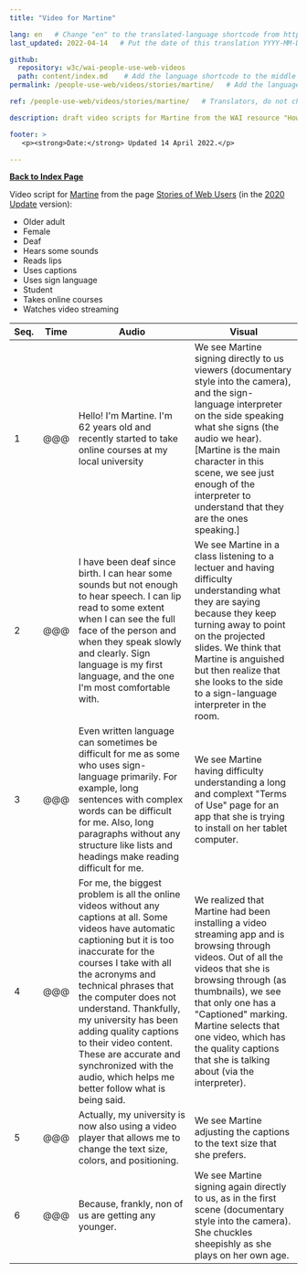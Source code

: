 ```yaml
---
title: "Video for Martine"

lang: en   # Change "en" to the translated-language shortcode from https://www.iana.org/assignments/language-subtag-registry/language-subtag-registry
last_updated: 2022-04-14   # Put the date of this translation YYYY-MM-DD (with month in the middle)

github:
  repository: w3c/wai-people-use-web-videos
  path: content/index.md    # Add the language shortcode to the middle of the filename, for example: content/index.fr.md
permalink: /people-use-web/videos/stories/martine/   # Add the language shortcode to the end, with no slash at end, for example: /link/to/page/fr

ref: /people-use-web/videos/stories/martine/   # Translators, do not change this

description: draft video scripts for Martine from the WAI resource "How People with Disabilities Use the Web"

footer: >
   <p><strong>Date:</strong> Updated 14 April 2022.</p>

---
```


**[Back to Index Page](../../)**

Video script for [Martine](https://deploy-preview-113--wai-people-use-web.netlify.app/people-use-web/user-stories-six/) from the page [Stories of Web Users](https://www.w3.org/WAI/people-use-web/user-stories/) (in the [2020 Update](https://github.com/w3c/wai-people-use-web/wiki/Persona-development) version):

* Older adult
* Female
* Deaf
* Hears some sounds
* Reads lips
* Uses captions
* Uses sign language
* Student
* Takes online courses
* Watches video streaming

| Seq. | Time | Audio | Visual |
| --- | --- | --- | --- |
| 1 | @@@ | Hello! I'm Martine. I'm 62 years old and recently started to take online courses at my local university | We see Martine signing directly to us viewers (documentary style into the camera), and the sign-language interpreter on the side speaking what she signs (the audio we hear). [Martine is the main character in this scene, we see just enough of the interpreter to understand that they are the ones speaking.] |
| 2 | @@@ | I have been deaf since birth. I can hear some sounds but not enough to hear speech. I can lip read to some extent when I can see the full face of the person and when they speak slowly and clearly. Sign language is my first language, and the one I'm most comfortable with. | We see Martine in a class listening to a lectuer and having difficulty understanding what they are saying because they keep turning away to point on the projected slides. We think that Martine is anguished but then realize that she looks to the side to a sign-language interpreter in the room. |
| 3 | @@@ | Even written language can sometimes be difficult for me as some who uses sign-language primarily. For example, long sentences with complex words can be difficult for me. Also, long paragraphs without any structure like lists and headings make reading difficult for me. | We see Martine having difficulty understanding a long and complext "Terms of Use" page for an app that she is trying to install on her tablet computer. |
| 4 | @@@ | For me, the biggest problem is all the online videos without any captions at all. Some videos have automatic captioning but it is too inaccurate for the courses I take with all the acronyms and technical phrases that the computer does not understand. Thankfully, my university has been adding quality captions to their video content. These are accurate and synchronized with the audio, which helps me better follow what is being said. | We realized that Martine had been installing a video streaming app and is browsing through videos. Out of all the videos that she is browsing through (as thumbnails), we see that only one has a "Captioned" marking. Martine selects that one video, which has the quality captions that she is talking about (via the interpreter). |
| 5 | @@@ | Actually, my university is now also using a video player that allows me to change the text size, colors, and positioning. | We see Martine adjusting the captions to the text size that she prefers. |
| 6 | @@@ | Because, frankly, non of us are getting any younger. | We see Martine signing again directly to us, as in the first scene (documentary style into the camera). She chuckles sheepishly as she plays on her own age. |
